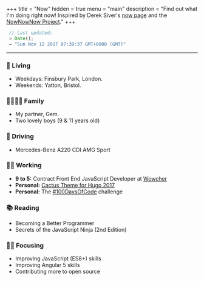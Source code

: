 +++
title = "Now"
hidden = true
menu = "main"
description = "Find out what I'm doing right now! Inspired by Derek Siver's [now page](http://sivers.org/now) and the [NowNowNow Project](http://nownownow.com/about)."
+++

```javascript
 // Last updated:
 > Date();
 ⇜ "Sun Nov 12 2017 07:39:37 GMT+0000 (GMT)"
```

---

### 🏡 Living
 - Weekdays: Finsbury Park, London.
 - Weekends: Yatton, Bristol.

### 👨‍👩‍👦‍👦 Family
 - My partner, Gem.
 - Two lovely boys (9 & 11 years old)

### 🚗 Driving
 - Mercedes-Benz A220 CDI AMG Sport

### 👨‍💻 Working
 - **9 to 5:** Contract Front End JavaScript Developer at [Wowcher](https://www.wowcher.co.uk)
 - **Personal:**  [Cactus Theme for Hugo 2017](https://github.com/jacobwarduk/hugo-cactus-theme-2017)
 - **Personal:** The [#100DaysOfCode](https://github.com/jacobwarduk/100-days-of-code) challenge

### 📚 Reading
 - Becoming a Better Programmer
 - Secrets of the JavaScript Ninja (2nd Edition)

### 👨‍🎓 Focusing
 - Improving JavaScript (ES8+) skills
 - Improving Angular 5 skills
 - Contributing more to open source
